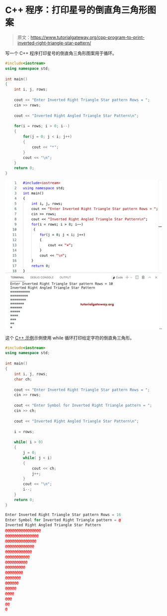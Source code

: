 # C++ 程序：打印星号的倒直角三角形图案

> 原文：<https://www.tutorialgateway.org/cpp-program-to-print-inverted-right-triangle-star-pattern/>

写一个 C++ 程序打印星号的倒直角三角形图案用于循环。

```cpp
#include<iostream>
using namespace std;

int main()
{
	int i, j, rows;

    cout << "Enter Inverted Right Triangle Star pattern Rows = ";
    cin >> rows;

    cout << "Inverted Right Angled Triangle Star Pattern\n"; 

    for(i = rows; i > 0; i--)
    {
    	for(j = 0; j < i; j++)
		{
            cout << "*";
        }
        cout << "\n";
    }		
 	return 0;
}
```

![C++ Program to Print Inverted Right Triangle Star Pattern](img/a152e92cea047d89e6bd17f4a4dcf97c.png)

这个 [C++ 示例](https://www.tutorialgateway.org/cpp-programs/)示例使用 while 循环打印给定字符的倒直角三角形。

```cpp
#include<iostream>
using namespace std;

int main()
{
	int i, j, rows;
    char ch;

    cout << "Enter Inverted Right Triangle Star pattern Rows = ";
    cin >> rows;

    cout << "Enter Symbol for Inverted Right Triangle pattern = ";
    cin >> ch;

    cout << "Inverted Right Angled Triangle Star Pattern\n"; 

    i = rows;

    while( i > 0)
    {
        j = 0;
    	while( j < i)
		{
            cout << ch;
            j++;
        }
        cout << "\n";
        i--;
    }		
 	return 0;
}
```

```cpp
Enter Inverted Right Triangle Star pattern Rows = 16
Enter Symbol for Inverted Right Triangle pattern = @
Inverted Right Angled Triangle Star Pattern
@@@@@@@@@@@@@@@@
@@@@@@@@@@@@@@@
@@@@@@@@@@@@@@
@@@@@@@@@@@@@
@@@@@@@@@@@@
@@@@@@@@@@@
@@@@@@@@@@
@@@@@@@@@
@@@@@@@@
@@@@@@@
@@@@@@
@@@@@
@@@@
@@@
@@
@
```